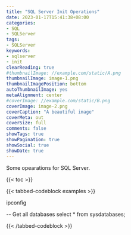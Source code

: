 ```yaml
---
title: "SQL Server Init Operations"
date: 2023-01-17T15:41:38+08:00
categories:
- SQL
- SQLServer
tags:
- SQLServer
keywords:
- sqlserver
- init
clearReading: true
#thumbnailImage: //example.com/static/A.png
thumbnailImage: image-1.png
thumbnailImagePosition: bottom
autoThumbnailImage: yes
metaAlignment: center
#coverImage: //example.com/static/B.png
coverImage: image-2.png
coverCaption: "A beautiful image"
coverMeta: out
coverSize: full
comments: false
showTags: true
showPagination: true
showSocial: true
showDate: true
---
```


Some opearations for SQL Server.
<!--more-->

{{< toc >}}

{{< tabbed-codeblock examples >}}
<!-- tab cmd -->
ipconfig
<!-- endtab -->
<!-- tab SQL -->
-- Get all databases
select * from sysdatabases;
<!-- endtab -->
{{< /tabbed-codeblock >}}

